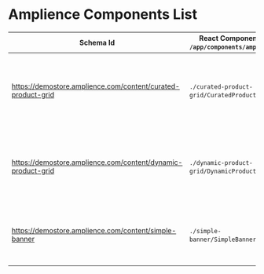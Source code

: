 # Amplience Components List

| Schema Id                                                    | React Component in `/app/components/amplience` | Description                                                                                                              |
| ------------------------------------------------------------ | ---------------------------------------------- | ------------------------------------------------------------------------------------------------------------------------ |
| https://demostore.amplience.com/content/curated-product-grid | `./curated-product-grid/CuratedProductGrid`    | ![Curated Product Grid](./media/amplience-curated-product-grid.png) A list of manually curated products from BigCommerce |
| https://demostore.amplience.com/content/dynamic-product-grid | `./dynamic-product-grid/DynamicProductGrid`    | ![Dynamic Product Grid](./media/amplience-dynamic-product-grid.png) A list of manually dynamic products from BigCommerce |
| https://demostore.amplience.com/content/simple-banner        | `./simple-banner/SimpleBanner`                 | ![Simple Banner](./media/amplience-simple-banner.png) A basic banner with a dynamic image and a block of text            |

